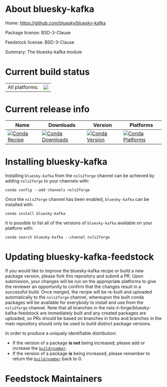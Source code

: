 About bluesky-kafka
===================

Home: https://github.com/bluesky/bluesky-kafka

Package license: BSD-3-Clause

Feedstock license: BSD-3-Clause

Summary: The bluesky-kafka module



Current build status
====================


<table><tr><td>All platforms:</td>
    <td>
      <a href="https://dev.azure.com/nsls2forge/nsls2forge/_build/latest?definitionId=52&branchName=master">
        <img src="https://dev.azure.com/nsls2forge/nsls2forge/_apis/build/status/bluesky-kafka-feedstock?branchName=master">
      </a>
    </td>
  </tr>
</table>

Current release info
====================

| Name | Downloads | Version | Platforms |
| --- | --- | --- | --- |
| [![Conda Recipe](https://img.shields.io/badge/recipe-bluesky--kafka-green.svg)](https://anaconda.org/nsls2forge/bluesky-kafka) | [![Conda Downloads](https://img.shields.io/conda/dn/nsls2forge/bluesky-kafka.svg)](https://anaconda.org/nsls2forge/bluesky-kafka) | [![Conda Version](https://img.shields.io/conda/vn/nsls2forge/bluesky-kafka.svg)](https://anaconda.org/nsls2forge/bluesky-kafka) | [![Conda Platforms](https://img.shields.io/conda/pn/nsls2forge/bluesky-kafka.svg)](https://anaconda.org/nsls2forge/bluesky-kafka) |

Installing bluesky-kafka
========================

Installing `bluesky-kafka` from the `nsls2forge` channel can be achieved by adding `nsls2forge` to your channels with:

```
conda config --add channels nsls2forge
```

Once the `nsls2forge` channel has been enabled, `bluesky-kafka` can be installed with:

```
conda install bluesky-kafka
```

It is possible to list all of the versions of `bluesky-kafka` available on your platform with:

```
conda search bluesky-kafka --channel nsls2forge
```




Updating bluesky-kafka-feedstock
================================

If you would like to improve the bluesky-kafka recipe or build a new
package version, please fork this repository and submit a PR. Upon submission,
your changes will be run on the appropriate platforms to give the reviewer an
opportunity to confirm that the changes result in a successful build. Once
merged, the recipe will be re-built and uploaded automatically to the
`nsls2forge` channel, whereupon the built conda packages will be available for
everybody to install and use from the `nsls2forge` channel.
Note that all branches in the nsls-ii-forge/bluesky-kafka-feedstock are
immediately built and any created packages are uploaded, so PRs should be based
on branches in forks and branches in the main repository should only be used to
build distinct package versions.

In order to produce a uniquely identifiable distribution:
 * If the version of a package **is not** being increased, please add or increase
   the [``build/number``](https://conda.io/docs/user-guide/tasks/build-packages/define-metadata.html#build-number-and-string).
 * If the version of a package **is** being increased, please remember to return
   the [``build/number``](https://conda.io/docs/user-guide/tasks/build-packages/define-metadata.html#build-number-and-string)
   back to 0.

Feedstock Maintainers
=====================


